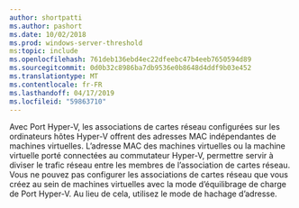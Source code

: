 ```yaml
---
author: shortpatti
ms.author: pashort
ms.date: 10/02/2018
ms.prod: windows-server-threshold
ms:topic: include
ms.openlocfilehash: 761deb136ebd4ec22dfeebc47b4eeb7650594d89
ms.sourcegitcommit: 0d0b32c8986ba7db9536e0b8648d4ddf9b03e452
ms.translationtype: MT
ms.contentlocale: fr-FR
ms.lasthandoff: 04/17/2019
ms.locfileid: "59863710"
---
```

Avec Port Hyper-V, les associations de cartes réseau configurées sur les ordinateurs hôtes Hyper-V offrent des adresses MAC indépendantes de machines virtuelles.  L’adresse MAC des machines virtuelles ou la machine virtuelle porté connectées au commutateur Hyper-V, permettre servir à diviser le trafic réseau entre les membres de l’association de cartes réseau. Vous ne pouvez pas configurer les associations de cartes réseau que vous créez au sein de machines virtuelles avec la mode d’équilibrage de charge de Port Hyper-V. Au lieu de cela, utilisez le mode de hachage d’adresse. 